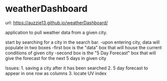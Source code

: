 # weatherDashboard

url:  https://auzzie13.github.io/weatherDashboard/

application to pull weather data from a given city.

start by searching for a city in the search bar.
    -upon entering city, data will populate in two boxes
    -first box is the "data" box that will house the current conditions of given city
    -second box is the "5 Day Forecast" box that will give the forecast for the next 5 days in given city


Issues:
    1. saving a city after it has been searched
    2. 5 day forecast to appear in one row as columns
    3. locate UV index